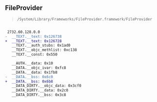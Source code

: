 ## FileProvider

> `/System/Library/Frameworks/FileProvider.framework/FileProvider`

```diff

 2732.60.128.0.0
-  __TEXT.__text: 0x126738
+  __TEXT.__text: 0x126728
   __TEXT.__auth_stubs: 0x1ad0
   __TEXT.__objc_methlist: 0xc138
   __TEXT.__const: 0x550

   __AUTH.__data: 0x10
   __DATA.__objc_ivar: 0xfc8
   __DATA.__data: 0x1fb8
-  __DATA.__bss: 0x6c0
+  __DATA.__bss: 0x6b8
   __DATA_DIRTY.__objc_data: 0x3cf0
   __DATA_DIRTY.__data: 0x2c0
   __DATA_DIRTY.__bss: 0x3c8

```
